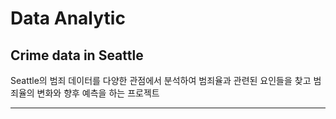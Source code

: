# Data Analytic

## Crime data in Seattle

Seattle의 범죄 데이터를 다양한 관점에서 분석하여 범죄율과 관련된 요인들을 찾고 범죄율의 변화와 향후 예측을 하는 프로젝트

***

## 
